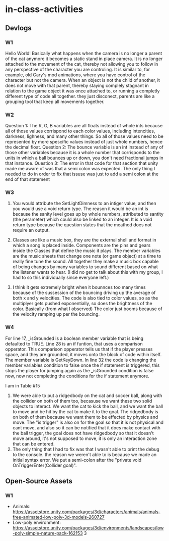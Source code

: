 # in-class-activities
## Devlogs
### W1
Hello World!
Basically what happens when the camera is no longer a parent of the cat anymore it becomes a static stand in place camera. It is no longer attached to the movement of the cat, thereby not allowing you to follow in any perspective of the character you are controling. It is similar to, for example, old Gary's mod animations, where you have control of the character but not the camera. When an object is not the child of another, it does not move with that parent, thereby staying complely stagnant in relation to the game object it was once attached to, or running a completly different type of code all together. they just disconect, parents are like a grouping tool that keep all movements together. 


### W2
Question 1: The R, G, B variables are all floats instead of whole ints because all of those values corrispond to each color values, including intencities, darkness, lighness, and many other things. So all of those values need to be represented by more spescific values instead of just whole numbers, hence the decimal float. 
Question 2: The bounce variable is an int instead of any of those other variables because it is a whole number that corrisponds to the units in which a ball bounces up or down, you don't need fractional jumps in that instance. 
Question 3: The error in that code for that section that unity made me aware of was that a semi colon was expected. The only thing I needed to do in order to fix that issuse was just to add a semi colon at the end of that statement

### W3
1. You would attribute the SetLightDimness to an intiger value, and then you would use a void return type. The reason it would be an int is because the sanity level goes up by whole numbers, attributed to santity (the perameter) which could also be linked to an integer. It is a void return type because the question states that the meathod does not require an output.

2. Classes are like a music box, they are the external shell and format in which a song is placed inside. Components are the pins and gears inside the Classes that define the music it plays. The member variables are the music sheets that change one note (or game object) at a time to really fine tune the sound. All together they make a music box capable of being changes by many variables to sound different based on what the listener wants to hear. (I did no get to talk about this with my group, I had to so this individually since everyone left.)

3. I think it gets extremely bright when it bounnces too many times because of the sussession of the bouncing driving up the average of both x and y velocities. The code is also tied to color values, so as the multiplyer gets pushed exponentially, so does the brightness of the color. Basically (from what I observed) The color just booms because of the velocity ramping up per the bouncing.



### W4

For line 17, _isGrounded is a boolean member variable that is being defaulted to TRUE. Line 28 is an if funtion, that uses a comparison opperator. This comparison opperator tells us that if the player presses space, and they are grounded, it moves onto the block of code within itself. The member variable is GetKeyDown. In line 32 the code is changing the member variables condition to false once the if statement is triggered, this stops the player for jumping again as the _isGrounded condition is false now, now not completing the conditions for the if statement anymore.



I am in Table #15


1. We were able to put a ridgedbody on the cat and soccer ball, along with the collider on both of them too, becasuse we want these two solid objects to interact. We want the cat to kick the ball, and we want the ball to move and be hit by the cat to make it to the goal. The ridgedbody is on both of them because we want them to be effected by physics and move. The "is trigger" is also on for the goal so that it is not physical and cant move, and also so it can be notified that it does make contact with the ball trigger, the goal does not have ridgedbody so that it doesn't move around, it's not supposed to move, it is only an interaction zone that can be entered. 
2. The only thing that I had to fix was that I wasn't able to print the debug to the console. the reason we weren't able to is because we made an initial syntax error. We put a semi-colon after the "private void OnTriggerEnter(Collider goal)". 
## Open-Source Assets
### W1
- Animals: https://assetstore.unity.com/packages/3d/characters/animals/animals-free-animated-low-poly-3d-models-260727 
- Low-poly environment: https://assetstore.unity.com/packages/3d/environments/landscapes/low-poly-simple-nature-pack-162153 3